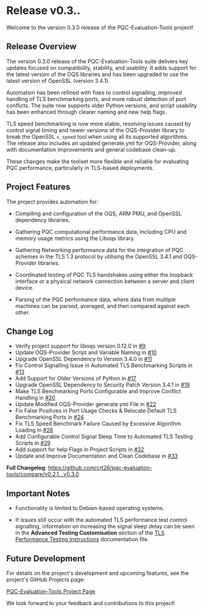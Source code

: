 # Release v0.3..
Welcome to the version 0.3.0 release of the PQC-Evaluation-Tools project!

##  Release Overview
The version 0.3.0 release of the PQC-Evaluation-Tools suite delivers key updates focused on compatibility, stability, and usability. It adds support for the latest version of the OQS libraries and has been upgraded to use the latest version of OpenSSL (version 3.4.1).

Automation has been refined with fixes to control signalling, improved handling of TLS benchmarking ports, and more robust detection of port conflicts. The suite now supports older Python versions, and script usability has been enhanced through clearer naming and new help flags.

TLS speed benchmarking is now more stable, resolving issues caused by control signal timing and newer versions of the OQS-Provider library to break the OpenSSL `s_speed` tool when using all its supported algorithms. The release also includes an updated generate.yml for OQS-Provider, along with documentation improvements and general codebase clean-up.

These changes make the toolset more flexible and reliable for evaluating PQC performance, particularly in TLS-based deployments.

## Project Features
The project provides automation for:

- Compiling and configuration of the OQS, ARM PMU, and OpenSSL dependency libraries.

- Gathering PQC computational performance data, including CPU and memory usage metrics using the Liboqs library.

- Gathering Networking performance data for the integration of PQC schemes in the TLS 1.3  protocol by utilising the OpenSSL 3.4.1 and OQS-Provider libraries.

- Coordinated testing of PQC TLS handshakes using either the loopback interface or a physical network connection between a server and client device.

- Parsing of the PQC performance data, where data from multiple machines can be parsed, averaged, and then compared against each other.

## Change Log
* Verify project support for liboqs version 0.12.0 in [#9](https://github.com/crt26/pqc-evaluation-tools/pull/9)
* Update OQS-Provider Script and Variable Naming in [#10](https://github.com/crt26/pqc-evaluation-tools/pull/10)
* Upgrade OpenSSL Dependency to Version 3.4.0 in [#11](https://github.com/crt26/pqc-evaluation-tools/pull/11)
* Fix Control Signalling Issue in Automated TLS Benchmarking Scripts in [#13](https://github.com/crt26/pqc-evaluation-tools/pull/13)
* Add Support for Older Versions of Python in [#17](https://github.com/crt26/pqc-evaluation-tools/pull/17)
* Upgrade OpenSSL Dependency to Security Patch Version 3.4.1 in [#19](https://github.com/crt26/pqc-evaluation-tools/pull/19)
* Make TLS Benchmarking Ports Configurable and Improve Conflict Handling in [#20](https://github.com/crt26/pqc-evaluation-tools/pull/20)
* Update Modified OQS-Provider generate.yml File in [#22](https://github.com/crt26/pqc-evaluation-tools/pull/22)
* Fix False Positives in Port Usage Checks & Relocate Default TLS Benchmarking Ports in [#24](https://github.com/crt26/pqc-evaluation-tools/pull/24)
* Fix TLS Speed Benchmark Failure Caused by Excessive Algorithm Loading in [#26](https://github.com/crt26/pqc-evaluation-tools/pull/26)
* Add Configurable Control Signal Sleep Time to Automated TLS Testing Scripts in [#29](https://github.com/crt26/pqc-evaluation-tools/pull/29)
* Add support for help Flags in Project Scripts in [#32](https://github.com/crt26/pqc-evaluation-tools/pull/32)
* Update and Improve Documentation and Clean Codebase in [#33](https://github.com/crt26/pqc-evaluation-tools/pull/33)

**Full Changelog**: https://github.com/crt26/pqc-evaluation-tools/compare/v0.2.1...v0.3.0

## Important Notes

 -  Functionality is limited to Debian-based operating systems.

 -  If issues still occur with the automated TLS performance test control signalling, information on increasing the signal sleep delay can be seen in the **Advanced Testing Customisation** section of the [TLS Performance Testing Instructions](docs/testing-tools-usage/oqsprovider-performance-testing.md) documentation file.
  
## Future Development
For details on the project's development and upcoming features, see the project's GitHub Projects page:

[PQC-Evaluation-Tools Project Page](https://github.com/users/crt26/projects/2)


We look forward to your feedback and contributions to this project!
